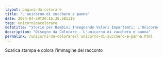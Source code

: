 ```yaml
---
layout: pagina-da-colorare
title: "L'unicorno di zucchero e panna"
date: 2024-04-29T20:16:38.581119
tags: unicornidacolorare
metatitle: "Storie per Bambini Insegnando Valori Importanti: L'Unicorno di Zucchero e Panna - Narratore Infantile Esperto"
description: "Disegno da Colorare - L'unicorno di zucchero e panna"
permalink: /unicorni-da-colorare/l'unicorno-di-zucchero-e-panna.html
---
```

Scarica stampa e colora l'immagine del racconto
        